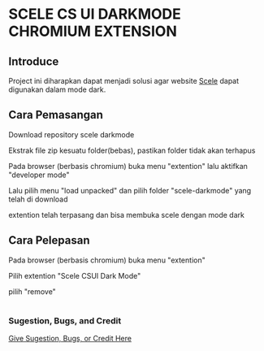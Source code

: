 # SCELE CS UI DARKMODE CHROMIUM EXTENSION

## Introduce
Project ini diharapkan dapat menjadi solusi agar website [Scele](https://scele.cs.ui.ac.id) dapat digunakan dalam mode dark.

## Cara Pemasangan
Download repository scele darkmode 

Ekstrak file zip kesuatu folder(bebas), pastikan folder tidak akan terhapus

Pada browser (berbasis chromium) buka menu "extention" lalu aktifkan "developer mode"

Lalu pilih menu "load unpacked" dan pilih folder "scele-darkmode" yang telah di download

extention telah terpasang dan bisa membuka scele dengan mode dark

## Cara Pelepasan

Pada browser (berbasis chromium) buka menu "extention"

Pilih extention "Scele CSUI Dark Mode"

pilih "remove"

#

### Sugestion, Bugs, and Credit
 [Give Sugestion, Bugs, or Credit Here](https://padlet.com/reyhanariq/a73mcw65b8bpji60)



